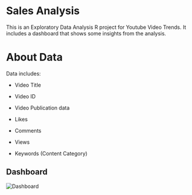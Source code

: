 # Sales Analysis
This is an Exploratory Data Analysis R project for Youtube Video Trends. It includes a dashboard that shows some insights from the analysis.

# About Data
Data includes:
* Video Title

* Video ID

* Video Publication data

* Likes
 
 * Comments
 
 * Views

 * Keywords (Content Category)

## Dashboard
![Dashboard](https://github.com/gowther33/R_Projects/tree/master/YouTube_Trend_Analysis/Dashboard/image.png)